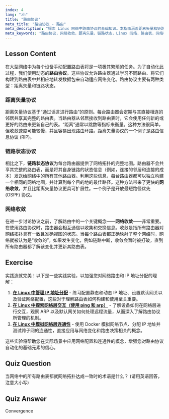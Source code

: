 ```yaml
---
index: 4
lang: "zh"
title: "路由协议"
meta_title: "路由协议 - 路由"
meta_description: "探索 Linux 网络中路由协议的基础知识。本指南涵盖距离矢量和链路状态协议、网络收敛，以及路由器如何构建和维护路由表。一份适合初学者的完美教程。"
meta_keywords: "路由协议，网络收敛，距离矢量，链路状态，Linux 网络，路由表，网络教程，初学者指南，路由器通信"
---
```


## Lesson Content

在大型网络中为每个设备手动配置路由表将是一项极其繁琐的任务。为了自动化此过程，我们使用动态的**路由协议**。这些协议允许路由器通过学习不同路由、将它们构建到路由表中并相应地转发数据包来自动适应网络变化。路由协议主要有两种类型：距离矢量和链路状态。

### 距离矢量协议

距离矢量协议基于“通过谣言进行路由”的原则。每台路由器会定期与其直接相连的邻居共享其完整的路由表。当路由器从邻居接收到路由表时，它会使用任何新的或更好的路由来更新自己的表。“距离”通常以跳数等指标来衡量。这种方法很简单，但收敛速度可能较慢，并且容易出现路由环路。距离矢量协议的一个例子是路由信息协议 (RIP)。

### 链路状态协议

相比之下，**链路状态协议**为每台路由器提供了网络拓扑的完整地图。路由器不会共享其完整的路由表，而是将其自身链路的状态信息（例如，连接的邻居和连接的成本）发送给网络中的所有其他路由器。利用这些信息，每台路由器都可以独立构建一个相同的网络地图，并计算到每个目的地的最佳路径。这种方法带来了更快的**网络收敛**，并且比距离矢量协议更具可扩展性。一个例子是开放最短路径优先 (OSPF) 协议。

### 网络收敛

在进一步讨论协议之前，了解路由中的一个关键概念——**网络收敛**——非常重要。在使用路由协议时，路由器会相互通信以收集和交换信息。收敛是指所有路由器对网络拓扑具有一致且准确视图的状态。当每个路由表都正确映射了整个网络时，网络就被认为是“收敛的”。如果发生变化，例如链路中断，收敛会暂时被打破，直到所有路由器都了解该变化并更新其路由表。

## Exercise

实践造就完美！以下是一些实践实验，以加强您对网络路由和 IP 地址分配的理解：

1. **[在 Linux 中管理 IP 地址分配](https://labex.io/zh/labs/comptia-manage-ip-addressing-in-linux-592736)** - 练习配置静态和动态 IP 地址、设置默认网关以及验证网络配置，这些对于理解路由表如何构建和使用至关重要。
2. **[在 Linux 中探索网络层交互（使用 ping 和 arp）](https://labex.io/zh/labs/comptia-explore-network-layer-interaction-with-ping-and-arp-in-linux-592746)** - 了解设备如何在网络层进行交互，观察 ARP 以及默认网关如何处理远程流量，从而深入了解路由协议所管理的机制。
3. **[在 Linux 中模拟网络层连通性](https://labex.io/zh/labs/comptia-simulate-network-layer-connectivity-in-linux-592752)** - 使用 Docker 模拟网络节点、分配 IP 地址并测试跨子网的连通性，直接应用与网络变化和路由决策相关的概念。

这些实验将帮助您在实际场景中应用网络配置和连通性的概念，增强您对路由协议自动化的基础元素的信心。

## Quiz Question

当网络中的所有路由表都就网络拓扑达成一致时的术语是什么？ (请用英语回答，注意大小写)

## Quiz Answer

Convergence
